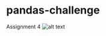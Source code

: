 # pandas-challenge
Assignment 4
![alt text](https://github.com/nazila-entezari/Project1/tree/master/output/covid19_fig11.png)
